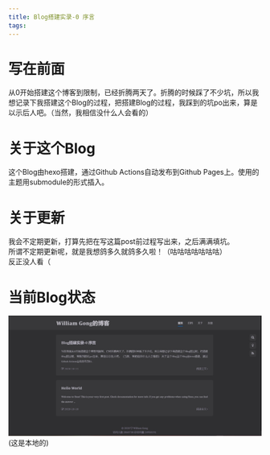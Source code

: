 ```yaml
---
title: Blog搭建实录-0 序言
tags:
---
```

# 写在前面
从0开始搭建这个博客到限制，已经折腾两天了。折腾的时候踩了不少坑，所以我想记录下我搭建这个Blog的过程，把搭建Blog的过程，我踩到的坑po出来，算是以示后人吧。（当然，我相信没什么人会看的）
# 关于这个Blog
这个Blog由hexo搭建，通过Github Actions自动发布到Github Pages上。使用的主题用submodule的形式插入。
# 关于更新
我会不定期更新，打算先把在写这篇post前过程写出来，之后满满填坑。     
所谓不定期更新呢，就是我想鸽多久就鸽多久啦！（咕咕咕咕咕咕咕）      
反正没人看（
# 当前Blog状态
![current_status](../images/current_status.jpg)
(这是本地的)